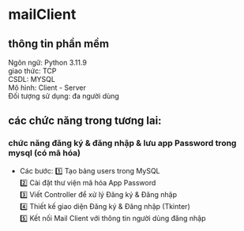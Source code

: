 # mailClient

## thông tin phần mềm
Ngôn ngữ: Python 3.11.9  
giao thức: TCP  
CSDL: MYSQL  
Mô hình: Client - Server  
Đối tượng sử dụng: đa người dùng  
## các chức năng trong tương lai:
### chức năng đăng ký & đăng nhập & lưu app Password trong mysql (có mã hóa)  
- Các bước:
1️⃣ Tạo bảng users trong MySQL  
2️⃣ Cài đặt thư viện mã hóa App Password  
3️⃣ Viết Controller để xử lý Đăng ký & Đăng nhập  
4️⃣ Thiết kế giao diện Đăng ký & Đăng nhập (Tkinter)  
5️⃣ Kết nối Mail Client với thông tin người dùng đăng nhập  
